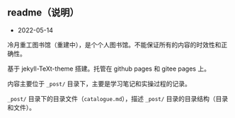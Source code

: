 ## readme（说明）

- 2022-05-14

冷月重工图书馆（重建中），是个个人图书馆。不能保证所有的内容的时效性和正确性。

基于 jekyll-TeXt-theme 搭建。托管在 github pages 和 gitee pages 上。

内容主要位于 `_post/` 目录下，主要是学习笔记和实操过程的记录。

`_post/` 目录下的目录文件（`catalogue.md`），描述 `_post/` 目录的目录结构（目录和文件）。
